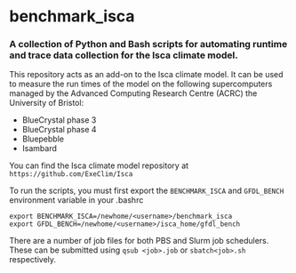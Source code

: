 # benchmark_isca
### A collection of Python and Bash scripts for automating runtime and trace data collection for the Isca climate model.

This repository acts as an add-on to the Isca climate model. It can be used to measure the run times of the model on the 
following supercomputers managed by the Advanced Computing Research Centre (ACRC) the University of Bristol:

- BlueCrystal phase 3
- BlueCrystal phase 4
- Bluepebble
- Isambard

You can find the Isca climate model repository at `https://github.com/ExeClim/Isca`

To run the scripts, you must first export the `BENCHMARK_ISCA` and `GFDL_BENCH` environment variable in your .bashrc
```
export BENCHMARK_ISCA=/newhome/<username>/benchmark_isca
export GFDL_BENCH=/newhome/<username>/isca_home/gfdl_bench
```

There are a number of job files for both PBS and Slurm job schedulers. These can be submitted using `qsub <job>.job` or 
`sbatch<job>.sh` respectively. 